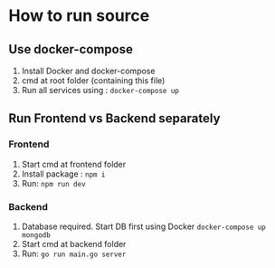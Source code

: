 # How to run source
## Use docker-compose
1. Install Docker and docker-compose
2. cmd at root folder (containing this file)
3. Run all services using : `docker-compose up`

## Run Frontend vs Backend separately
### Frontend
1. Start cmd at frontend folder
2. Install package : `npm i`
3. Run: `npm run dev`
### Backend 
1. Database required. Start DB first using Docker `docker-compose up mongodb`
2. Start cmd at backend folder
3. Run: `go run main.go server`